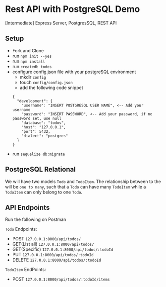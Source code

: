 # Rest API with PostgreSQL Demo
[Intermediate] Express Server, PostgresSQL, REST API

## Setup
- Fork and Clone
- run `npm init --yes`
- run `npm install`
- run `createdb todos`
- configure config.json file with your postgreSQL environment
  - mkdir `config` 
  - touch `config/config.json`
  - add the following code snippet
  ```
  {
    "development": {
      "username": "INSERT POSTGRESQL USER NAME", <-- Add your username
      "password": "INSERT PASSWORD", <-- Add your password, if no password set, use null
      "database": "todos",
      "host": "127.0.0.1",
      "port": 5432,
      "dialect": "postgres"
    }
  }
  ```
- run `sequelize db:migrate`

## PostgreSQL Relational 
We will have two models `Todo` and `TodoItem`. The relationship between to the will be `one to many`, such that a `Todo` can have many `TodoItem` while a `TodoItem` can only belong to one `Todo`. 

## API Endpoints
Run the following on Postman

`Todo` Endpoints:
- POST `127.0.0.1:8000/api/todos/`
- GET(List all) `127.0.0.1:8000/api/todos/`
- GET(Specific) `127.0.0.1:8000/api/todos/:todoId`
- PUT `127.0.0.1:8000/api/todos/:todoId`
- DELETE `127.0.0.1:8000/api/todos/:todoId`

`TodoItem` EndPoints:
- POST `127.0.0.1:8000/api/todos/:todoId/items`


